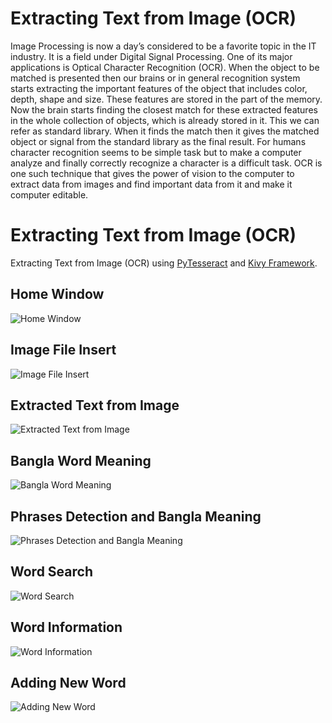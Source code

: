 # Extracting Text from Image (OCR)
Image Processing is now a day’s considered to be a favorite topic in the IT industry. It is
a field under Digital Signal Processing. One of its major applications is Optical Character
Recognition (OCR). When the object to be matched is presented then our brains or in
general recognition system starts extracting the important features of the object that
includes color, depth, shape and size. These features are stored in the part of the memory.
Now the brain starts finding the closest match for these extracted features in the whole
collection of objects, which is already stored in it. This we can refer as standard library.
When it finds the match then it gives the matched object or signal from the standard
library as the final result. For humans character recognition seems to be simple task but
to make a computer analyze and finally correctly recognize a character is a difficult task.
OCR is one such technique that gives the power of vision to the computer to extract data
from images and find important data from it and make it computer editable.

# Extracting Text from Image (OCR)
Extracting Text from Image (OCR) using [PyTesseract](https://pypi.org/project/pytesseract/) and [Kivy Framework](https://kivy.org/#home).

## Home Window
![Home Window](https://github.com/Mahmudul-Amin-Minar/python-img2txt-kivy/tree/master/images/1.PNG)

## Image File Insert
![Image File Insert](https://github.com/Mahmudul-Amin-Minar/python-img2txt-kivy/tree/master/images/2.PNG)

## Extracted Text from Image
![Extracted Text from Image](https://github.com/Mahmudul-Amin-Minar/python-img2txt-kivy/tree/master/images/3.PNG)

## Bangla Word Meaning
![Bangla Word Meaning](https://github.com/Mahmudul-Amin-Minar/python-img2txt-kivy/tree/master/images/4.PNG)

## Phrases Detection and Bangla Meaning
![Phrases Detection and Bangla Meaning](https://github.com/Mahmudul-Amin-Minar/python-img2txt-kivy/tree/master/images/5.PNG)

## Word Search
![Word Search](https://github.com/Mahmudul-Amin-Minar/python-img2txt-kivy/tree/master/images/6.PNG)

## Word Information
![Word Information](https://github.com/Mahmudul-Amin-Minar/python-img2txt-kivy/tree/master/images/7.PNG)

## Adding New Word
![Adding New Word](https://github.com/Mahmudul-Amin-Minar/python-img2txt-kivy/tree/master/images/8.PNG)
